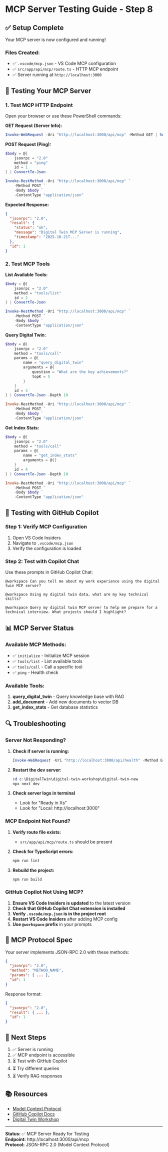 # MCP Server Testing Guide - Step 8

## ✅ Setup Complete

Your MCP server is now configured and running!

### Files Created:
- ✅ `.vscode/mcp.json` - VS Code MCP configuration
- ✅ `src/app/api/mcp/route.ts` - HTTP MCP endpoint
- ✅ Server running at `http://localhost:3000`

## 🧪 Testing Your MCP Server

### 1. Test MCP HTTP Endpoint

Open your browser or use these PowerShell commands:

**GET Request (Server Info):**
```powershell
Invoke-WebRequest -Uri "http://localhost:3000/api/mcp" -Method GET | Select-Object -ExpandProperty Content
```

**POST Request (Ping):**
```powershell
$body = @{
    jsonrpc = "2.0"
    method = "ping"
    id = 1
} | ConvertTo-Json

Invoke-RestMethod -Uri "http://localhost:3000/api/mcp" `
    -Method POST `
    -Body $body `
    -ContentType "application/json"
```

**Expected Response:**
```json
{
  "jsonrpc": "2.0",
  "result": {
    "status": "ok",
    "message": "Digital Twin MCP Server is running",
    "timestamp": "2025-10-21T..."
  },
  "id": 1
}
```

### 2. Test MCP Tools

**List Available Tools:**
```powershell
$body = @{
    jsonrpc = "2.0"
    method = "tools/list"
    id = 2
} | ConvertTo-Json

Invoke-RestMethod -Uri "http://localhost:3000/api/mcp" `
    -Method POST `
    -Body $body `
    -ContentType "application/json"
```

**Query Digital Twin:**
```powershell
$body = @{
    jsonrpc = "2.0"
    method = "tools/call"
    params = @{
        name = "query_digital_twin"
        arguments = @{
            question = "What are the key achievements?"
            topK = 5
        }
    }
    id = 3
} | ConvertTo-Json -Depth 10

Invoke-RestMethod -Uri "http://localhost:3000/api/mcp" `
    -Method POST `
    -Body $body `
    -ContentType "application/json"
```

**Get Index Stats:**
```powershell
$body = @{
    jsonrpc = "2.0"
    method = "tools/call"
    params = @{
        name = "get_index_stats"
        arguments = @{}
    }
    id = 4
} | ConvertTo-Json -Depth 10

Invoke-RestMethod -Uri "http://localhost:3000/api/mcp" `
    -Method POST `
    -Body $body `
    -ContentType "application/json"
```

## 🤖 Testing with GitHub Copilot

### Step 1: Verify MCP Configuration

1. Open VS Code Insiders
2. Navigate to `.vscode/mcp.json`
3. Verify the configuration is loaded

### Step 2: Test with Copilot Chat

Use these prompts in GitHub Copilot Chat:

```
@workspace Can you tell me about my work experience using the digital twin MCP server?
```

```
@workspace Using my digital twin data, what are my key technical skills?
```

```
@workspace Query my digital twin MCP server to help me prepare for a technical interview. What projects should I highlight?
```

## 📊 MCP Server Status

### Available MCP Methods:
- ✅ `initialize` - Initialize MCP session
- ✅ `tools/list` - List available tools
- ✅ `tools/call` - Call a specific tool
- ✅ `ping` - Health check

### Available Tools:
1. **query_digital_twin** - Query knowledge base with RAG
2. **add_document** - Add new documents to vector DB
3. **get_index_stats** - Get database statistics

## 🔍 Troubleshooting

### Server Not Responding?

1. **Check if server is running:**
   ```powershell
   Invoke-WebRequest -Uri "http://localhost:3000/api/health" -Method GET
   ```

2. **Restart the dev server:**
   ```powershell
   cd c:\DigitalTwin\digital-twin-workshop\digital-twin-new
   npx next dev
   ```

3. **Check server logs in terminal**
   - Look for "Ready in Xs"
   - Look for "Local: http://localhost:3000"

### MCP Endpoint Not Found?

1. **Verify route file exists:**
   - `src/app/api/mcp/route.ts` should be present

2. **Check for TypeScript errors:**
   ```powershell
   npm run lint
   ```

3. **Rebuild the project:**
   ```powershell
   npm run build
   ```

### GitHub Copilot Not Using MCP?

1. **Ensure VS Code Insiders is updated** to the latest version
2. **Check that GitHub Copilot Chat extension is installed**
3. **Verify `.vscode/mcp.json` is in the project root**
4. **Restart VS Code Insiders** after adding MCP config
5. **Use `@workspace` prefix** in your prompts

## 📝 MCP Protocol Spec

Your server implements JSON-RPC 2.0 with these methods:

```json
{
  "jsonrpc": "2.0",
  "method": "METHOD_NAME",
  "params": { ... },
  "id": 1
}
```

Response format:
```json
{
  "jsonrpc": "2.0",
  "result": { ... },
  "id": 1
}
```

## 🎯 Next Steps

1. ✅ Server is running
2. ✅ MCP endpoint is accessible
3. ⏳ Test with GitHub Copilot
4. ⏳ Try different queries
5. ⏳ Verify RAG responses

## 📚 Resources

- [Model Context Protocol](https://modelcontextprotocol.io/)
- [GitHub Copilot Docs](https://docs.github.com/en/copilot)
- [Digital Twin Workshop](https://aiagents.ausbizconsulting.com.au/developer-productivity)

---

**Status:** ✅ MCP Server Ready for Testing  
**Endpoint:** http://localhost:3000/api/mcp  
**Protocol:** JSON-RPC 2.0 (Model Context Protocol)
